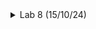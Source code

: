 <details>
<summary>Lab 8 (15/10/24)</summary>
<br>
  
# Task : RTL design using Verilog with SKY130 Technology
<details>
<summary>Day-1</summary>
<br>
  
**IVerilog based Simulation flow:**

![image](https://github.com/user-attachments/assets/0e2f8052-f0f8-4cfa-bab0-fc83a490afb9)
Simulator continuously checks for changes in the input. If there is any change in input, the output is evaluated else the simulator will never evaluate the output.


 
# LAB-1:
**Aim: Cloning the required files from github repository:**

**Commands:**
```
sudo -i
sudo apt-get install git
ls
cd /home
mkdir VLSI
cd VLSI
git clone https://github.com/kunalg123/sky130RTLDesignAndSynthesisWorkshop.git
cd sky130RTLDesignAndSynthesisWorkshop/verilog_files
ls
```

**Screenshot of the terminal window:**

![Screenshot from 2024-10-20 15-15-25](https://github.com/user-attachments/assets/a7d6d8b4-291f-4164-8cac-cdd2b4272dc4)


# LAB-2:
**Aim: Introduction to IVerilog gtkwave:**

In this lab we will implement a 2:1 multiplexer.

The .v files of 2:1 multiplexer and its testbench is already present in the 'verilog_file' folder.

We just need to put few commands as stated below in order to see the waveforms.

```c
iverilog good_mux.v tb_good_mux.v
ls
./a.out
gtkwave tb_good_mux.vcd
```
Below is the Snapshot of the above commands:
![Screenshot from 2024-10-20 15-57-13](https://github.com/user-attachments/assets/9e159fa5-2cd5-4f09-b42c-bbab4786d23c)

TO view the Testbench and Verilog file, Use this Command:
```c
apt install vim-gtk3
gvim tb_good_mux.v -o good_mux.v

```
![Screenshot from 2024-10-20 16-00-00](https://github.com/user-attachments/assets/a60b483f-0864-42d7-82e1-8d47de5b0b69)

# LAB 3: AIM : Synthesis of 2:1 Multiplexer using Yosys and Logic Synthesis.

Yosys

Synthesizer is a tool for converting the RTL to Netlist and here we are using the Yosys as the Synthesizer.

A synthesizer plays a key role in digital design by transforming RTL (Register Transfer Level) code into a gate-level netlist. This netlist provides a detailed description of the circuit, outlining the logical gates and their interconnections, and serves as the foundation for later stages like place and route. In this design flow, the synthesizer being used is Yosys, an open-source tool for Verilog HDL synthesis. Yosys applies several optimization techniques to generate an efficient gate-level implementation from the RTL code.

Block Diagram of Yosys setup :

![Screenshot from 2024-10-20 16-28-40](https://github.com/user-attachments/assets/bb3a11a3-6258-4717-8bc4-b97cbd975376)

Block Diagram of synthesis Verification:

The primary inputs and outputs remain identical in both the RTL design and the synthesized netlist. As a result, the same test bench can be applied to both.

![Screenshot from 2024-10-20 16-29-08](https://github.com/user-attachments/assets/42ed2db4-13cf-474a-9139-adba871ff48f)

## Logic Systhesis

RTL Design: The design is described using a behavioral representation in Hardware Description Language (HDL) based on the required specifications.

Synthesis: The RTL (Register Transfer Level) code is translated into a gate-level representation. This process converts the design into gates and interconnections, resulting in a file known as the netlist.

Command steps for Yosys

This will invoke/start the yosys

```
 yosys
       
```
Load the sky130 standard library.
```
read_liberty -lib ../lib/sky130_fd_sc_hd__tt_025C_1v80.lib      
```
Read the design files
```
read_verilog good_mux.v        
```

![Screenshot from 2024-10-20 16-35-19](https://github.com/user-attachments/assets/827c7f0b-59a0-4db8-8a51-8ae48b225adb)


Synthesize the top level module

```

synth -top good_mux     

```
![Screenshot from 2024-10-20 16-39-43](https://github.com/user-attachments/assets/d742ce1d-08dc-4831-943c-29c584e16820)

Map to the standard library

```

abc -liberty ../lib/sky130_fd_sc_hd__tt_025C_1v80.lib
```
![Screenshot from 2024-10-20 16-41-52](https://github.com/user-attachments/assets/b5e17c7b-f1a3-492e-a9b4-4a065d5721c0)


In order to see graphical version of the logic it has realized just type :

```

show
```
![Screenshot from 2024-10-21 01-42-25](https://github.com/user-attachments/assets/7b6ac318-94a2-4a23-9ab3-a7f3d7d39727)


## To save the netlist, use the write_verilog command. This will generate the netlist file in the current directory:
```c
write_verilog -noattr good_mux_netlist.v
!gvim good_mux_netlist.v

```
![asic](https://github.com/user-attachments/assets/95d68184-b83f-44a4-8332-b1040fdc4773)

</details>


<details>
<summary>Day-2</summary>
<br>

## LAB 4 - AIM : Introduction and Walkthrough to ' dot lib '.

'.lib' is like a collection of standard cells. It contains slow cells, fast cells and many more things. In order to view the '.lib' files, Enter the following command :
```c
sudo -i
cd /home/chandra-shekhar-jha/VLSI/sky130RTLDesignAndSynthesisWorkshop/lib
gvim sky130_fd_sc_hd__tt_025C_1v80.lib

```
Press Shift + : syn off
![image](https://github.com/user-attachments/assets/2ab0f842-bdc0-4cee-b86e-ff62b0243807)


Standard Cell Library Information

Technology Specifications



Process: 130nm CMOS technology
Delay model: Table lookup


Units and Naming Conventions



* ->Time: 1 ns
* ->Voltage: 1 V
* ->Leakage Power: 1 nW
* ->Current: 1 mA
* ->Pulling Resistance: 1 kΩ
* ->Capacitive Load: 1.0 pF
* ->Bus naming style: "%s[%d]"


Cell Characteristics


For each cell in the library, the following information is typically provided:

* ->Leakage power
* ->Power consumption
* ->Area
* ->Input capacitance
* ->Delay for different input combinations

  Considering a two input AND gate:
  ![image](https://github.com/user-attachments/assets/92c784cf-ace9-4751-813a-d3a7776dcdd3)

  ## LAB : 5  Hierarchical vs flat synthesis & Various Flop Coding Styles and optimization:
  # Hierarchical Synthesis:
```c
cd~
cd /home/nikhil-bhusari/VLSI/sky130RTLDesignAndSynthesisWorkshop/verilog_files
yosys
read_liberty -lib ../lib/sky130_fd_sc_hd__tt_025C_1v80.lib
read_verilog multiple_modules.v

```
![image](https://github.com/user-attachments/assets/1fa6db1a-f16f-4023-a674-884215a291d4)

### To Synthesize the Design:
```c 
synth -top multiple_modules
```
When we run this Command we get the following:

![image](https://github.com/user-attachments/assets/341bca6f-5e83-4310-9fdc-8779b6202c4a)

### Multiple Modules: - 2 SubModules

Commands to generate the netlist & Create a Graphical Representation of Logic for Multiple Modules:
```c 
abc -liberty ../lib/sky130_fd_sc_hd__tt_025C_1v80.lib
show multiple_modules
```
![image](https://github.com/user-attachments/assets/acb3060f-6436-429e-a574-ee62a24a895e)

* Writing the netlist and then viewing *
```c 
write_verilog -noattr multiple_modules_hier.v
!vim multiple_modules_hier.v
```
NETLIST file

![image](https://github.com/user-attachments/assets/0dfa5872-f7ae-4a44-809d-527a3ee156e0)

* Use of Flattening: Merges all hierarchical modules in the design into a single module to create a flat netlist. for this just type
```c
flatten

```
Writing the netlist and then viewing
```c

write_verilog -noattr multiple_modules_hier.v
!vim multiple_modules_hier.v
```
![image](https://github.com/user-attachments/assets/c71d8145-c139-4f1f-8e9b-de073b1ab206)


NETLIST file
![Screenshot from 2024-10-21 13-30-36](https://github.com/user-attachments/assets/c64ad262-4cc3-4178-b8c9-9a439843af7c)

Now let's Create a Graphical Representation of Logic for Multiple Modules:

```c
show
```
![Screenshot from 2024-10-21 13-36-52](https://github.com/user-attachments/assets/bc888834-3135-41e4-b6d0-dfb0a052426c)

## Design and Simulation of D Flip-Flops Using Icarus Verilog, GTKWave, and Yosys

This project showcases different coding approaches for D Flip-Flops and includes simulations using Icarus Verilog and GTKWave. Additionally, it explores the synthesis of these designs using Yosys. The simulations cover three varieties of D Flip-Flops:

    * D Flip-Flop with Asynchronous Reset
    * D Flip-Flop with Asynchronous Set
    * D Flip-Flop with Synchronous Reset

## 1. D Flip-Flop with Asynchronous Reset:

Verilog code for the D Flip-Flop with an asynchronous reset:
```c 
module dff_asyncres(input clk, input async_reset, input d, output reg q);
	always@(posedge clk, posedge async_reset)
	begin
		if(async_reset)
			q <= 1'b0;
		else
			q <= d;
	end
endmodule
```
Testbench for Asynchronous Reset D Flip-Flop:
```
module tb_dff_asyncres; 
	reg clk, async_reset, d;
	wire q;
	dff_asyncres uut (.clk(clk), .async_reset(async_reset), .d(d), .q(q));

	initial begin
		$dumpfile("tb_dff_asyncres.vcd");
		$dumpvars(0, tb_dff_asyncres);
		clk = 0;
		async_reset = 1;
		d = 0;
		#3000 $finish;
	end
	
	always #10 clk = ~clk;
	always #23 d = ~d;
	always #547 async_reset = ~async_reset; 
endmodule

```
* Steps to Run the Simulation:

    Navigate to the directory where the Verilog files are located:
```
    cd /home/username/VLSI/sky130RTLDesignAndSynthesisWorkshop/verilog_files
```
   Run the following commands to compile and simulate the design:
```
iverilog dff_asyncres.v tb_dff_asyncres.v
ls
```
The compiled output will be saved as a.out.

 Execute the compiled output and open the waveform viewer:
```
./a.out
gtkwave tb_dff_asyncres.vcd
```
By following these steps,we can observe the behavior of the D Flip-Flop with an asynchronous reset in the waveform viewer:

![image](https://github.com/user-attachments/assets/eb8036b8-0694-436a-a483-1863b0a3b532)

OBSERVATION : From the waveform, it can be observed that the Q output changes to zero when the asynchronous reset is set high, independent of the positive/negative clock edge.

## 2. Asynchronous Set

The velilog code for the Asynchronous set is given below :

```c

module dff_async_set(input clk, input async_set, input d, output reg q);
	always@(posedge clk, posedge async_set)
	begin
		if(async_set)
			q <= 1'b1;
		else
			q <= d;
	end
endmodule
```
Testbench code is as follows:
```c
module tb_dff_async_set; 
	reg clk, async_set, d;
	wire q;
	dff_async_set uut (.clk(clk),.async_set (async_set),.d(d),.q(q));

	initial begin
		$dumpfile("tb_dff_async_set.vcd");
		$dumpvars(0,tb_dff_async_set);
		// Initialize Inputs
		clk = 0;
		async_set = 1;
		d = 0;
		#3000 $finish;
	end
		
	always #10 clk = ~clk;
	always #23 d = ~d;
	always #547 async_set=~async_set; 
endmodule
```
Command steps :

Go to the required directory
```c
sudo -i
cd ~
cd /home/chandra-shekhar-jha/VLSI/sky130RTLDesignAndSynthesisWorkshop/verilog_files
```
We just need to put few commands as stated below in order to see the waveforms.
```c
iverilog dff_async_set.v tb_dff_async_set.v
ls
```
After giving the above command the IVerilog stores the output as ' a.out '

Now let's execute the ' a.out ' file and observe the waveforms.
```c
./a.out
gtkwave tb_dff_async_set.vcd
```
Below is the Snapshot of the above commands and the resultant Waveforms:

![image](https://github.com/user-attachments/assets/a658af31-7170-4203-8804-1d9c111c93bd)

OBSERVATION : From the waveform, it can be observed that the Q output changes to one when the asynchronous set is set high, independent of the positive/negative clock edge.

## 3. Synchronous Reset

The velilog code for the Synchronous reset is given below :
```c

module dff_syncres(input clk, input sync_reset, input d, output reg q);
	always@(posedge clk)
	begin
		if(sync_reset)
			q <= 1'b0;
		else
			q <= d;
	end
endmodule
```
Testbench code is as follows:
```c
module tb_dff_syncres; 
	reg clk, syncres, d;
	wire q;
	dff_asyncres uut (.clk(clk),.sync_reset (sync_reset),.d(d),.q(q));

	initial begin
		$dumpfile("tb_dff_syncres.vcd");
		$dumpvars(0,tb_dff_syncres);
		// Initialize Inputs
		clk = 0;
		sync_reset = 1;
		d = 0;
		#3000 $finish;
	end
		
	always #10 clk = ~clk;
	always #23 d = ~d;
	always #547 sync_reset=~async_reset; 
endmodule
```
Command steps :

Go to the required directory
```
sudo -i
cd ~
cd /home/chandra-shekhar-jha/VLSI/sky130RTLDesignAndSynthesisWorkshop/verilog_files
```
We just need to put few commands as stated below in order to see the waveforms.
```
iverilog dff_syncres.v tb_dff_syncres.v

```
After giving the above command the IVerilog stores the output as ' a.out '

Now let's execute the ' a.out ' file and observe the waveforms.
```
./a.out
gtkwave tb_dff_syncres.vcd
```
Below is the Snapshot of the above commands and the resultant Waveforms:

